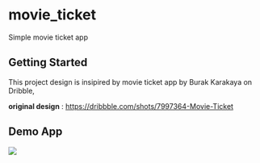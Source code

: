 # movie_ticket

Simple movie ticket app

## Getting Started

This project design is insipired by movie ticket app by Burak Karakaya on Dribble,

**original design** : https://dribbble.com/shots/7997364-Movie-Ticket 

## Demo App

![](movie_ticket_demo.gif)